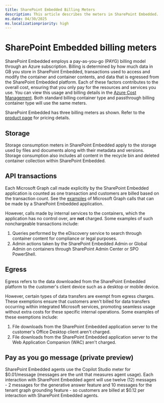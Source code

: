 ```yaml
---
title: SharePoint Embedded Billing Meters
description: This article describes the meters in SharePoint Embedded.
ms.date: 04/30/2025
ms.localizationpriority: high
---
```


# SharePoint Embedded billing meters

SharePoint Embedded employs a pay-as-you-go (PAYG) billing model through an Azure subscription. Billing is determined by how much data in GB you store in SharePoint Embedded, transactions used to access and modify the container and container contents, and data that is egressed from the SharePoint Embedded platform. Each of these factors contributes to the overall cost, ensuring that you only pay for the resources and services you use. You can view this usage and billing details in the [Azure Cost Management](https://ms.portal.azure.com/). Both standard billing container type and passthrough billing container type will use the same meters.

SharePoint Embedded has three billing meters as shown. Refer to the [product page](https://adoption.microsoft.com/en-us/sharepoint/embedded/) for pricing details.

## Storage

Storage consumption meters in SharePoint Embedded apply to the storage used by files and documents along with their metadata and versions. Storage consumption also includes all content in the recycle bin and deleted container collection within SharePoint Embedded.

## API transactions

Each Microsoft Graph call made explicitly by the SharePoint Embedded application is counted as one transaction and customers are billed based on the transaction count. See the [examples](/graph/api/resources/filestoragecontainer) of Microsoft Graph calls that can be made by a SharePoint Embedded application.

However, calls made by internal services to the containers, which the application has no control over, are **not** charged. Some examples of such nonchargeable transactions include:

1. Queries performed by the eDiscovery service to search through container content for compliance or legal purposes.
1. Admin actions taken by the SharePoint Embedded Admin or Global Admin on containers through SharePoint Admin Center or SPO PowerShell.

## Egress

Egress refers to the data downloaded from the SharePoint Embedded platform to the customer's client device such as a desktop or mobile device.

However, certain types of data transfers are exempt from egress charges. These exemptions ensure that customers aren't billed for data transfers occurring within integrated Microsoft services, promoting seamless usage without extra costs for these specific internal operations. Some examples of these exemptions include:

1. File downloads from the SharePoint Embedded application server to the customer's Office Desktop client aren't charged.
1. File downloads from the SharePoint Embedded application server to the Web Application Companion (WAC) aren't charged.

## Pay as you go message (private preview)

SharePoint Embedded agents use the Copilot Studio meter for $0.01/message (messages are the unit that measures agent usage). Each interaction with SharePoint Embedded agent will use twelve (12) messages - 2 messages for the generative answer feature and 10 messages for the tenant graph grounding feature - so customers are billed at $0.12 per interaction with SharePoint Embedded agents.
